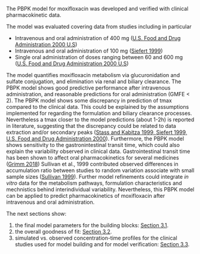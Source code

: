 The PBPK model for moxifloxacin was developed and verified with clinical pharmacokinetic data.

The model was evaluated covering data from studies including in particular

* Intravenous and oral administration of 400 mg ([U.S. Food and Drug Administration 2000 U.S](#5-references))
* Intravenous and oral administration of 100 mg ([Siefert 1999](#5-references))
* Single oral administration of doses ranging between 60 and 600 mg ([U.S. Food and Drug Administration 2000 U.S](#5-references))

The model quantifies moxifloxacin metabolism via glucuronidation and sulfate conjugation, and elimination via renal and biliary clearance. The PBPK model shows good predictive performance after intravenous administration, and reasonable predictions for oral administration (GMFE < 2). The PBPK model shows some discrepancy in prediction of tmax compared to the  clinical data. This could be explained by the assumptions implemented for regarding the formulation and biliary clearance processes. Nevertheless a tmax closer to the model predictions (about 1-2h) is  reported in literature, suggesting that the discrepancy could be related to data extraction and/or secondary peaks ([Stass and Kabitza 1999, Siefert 1999, U.S. Food and Drug Administration 2000](#main-references)). Furthermore, the PBPK model shows sensitivity to the gastronintestinal transit time, which could also explain the variability observed in clinical data. Gastrointestinal transit time has been shown to affect oral pharmacokinetics for several medicines ([Grimm 2018](#main-references)) Sullivan et al., 1999 contributed observed differences in accumulation ratio between studies to random variation associate with small sample sizes ([Sullivan 1999](#main-references)). Further model refinements could integrate *in vitro* data for the metabolism pathways, formulation characteristics and mechnistics behind interindividual variability. Nevertheless, this PBPK model can be applied to predict pharmacokinetics of moxifloxacin after intravenous and oral administration.

The next sections show:

1. the final model parameters for the building blocks: [Section 3.1](#final-input-parameters).
2. the overall goodness of fit: [Section 3.2](#diagnostics-plots).
3. simulated vs. observed concentration-time profiles for the clinical studies used for model building and for model verification: [Section 3.3](#ct-profiles).

